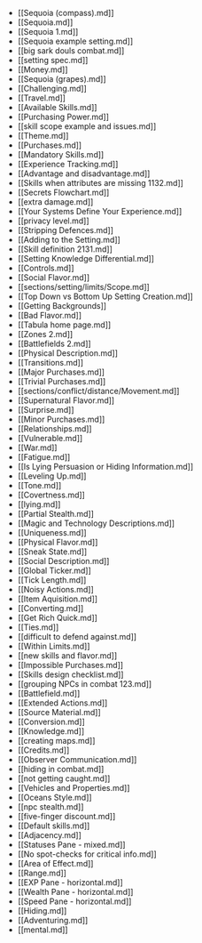 - [[Sequoia (compass).md]]
- [[Sequoia.md]]
- [[Sequoia 1.md]]
- [[Sequoia example setting.md]]
- [[big sark douls combat.md]]
- [[setting spec.md]]
- [[Money.md]]
- [[Sequoia (grapes).md]]
- [[Challenging.md]]
- [[Travel.md]]
- [[Available Skills.md]]
- [[Purchasing Power.md]]
- [[skill scope example and issues.md]]
- [[Theme.md]]
- [[Purchases.md]]
- [[Mandatory Skills.md]]
- [[Experience Tracking.md]]
- [[Advantage and disadvantage.md]]
- [[Skills when attributes are missing 1132.md]]
- [[Secrets Flowchart.md]]
- [[extra damage.md]]
- [[Your Systems Define Your Experience.md]]
- [[privacy level.md]]
- [[Stripping Defences.md]]
- [[Adding to the Setting.md]]
- [[Skill definition 2131.md]]
- [[Setting Knowledge Differential.md]]
- [[Controls.md]]
- [[Social Flavor.md]]
- [[sections/setting/limits/Scope.md]]
- [[Top Down vs Bottom Up Setting Creation.md]]
- [[Getting Backgrounds]]
- [[Bad Flavor.md]]
- [[Tabula home page.md]]
- [[Zones 2.md]]
- [[Battlefields 2.md]]
- [[Physical Description.md]]
- [[Transitions.md]]
- [[Major Purchases.md]]
- [[Trivial Purchases.md]]
- [[sections/conflict/distance/Movement.md]]
- [[Supernatural Flavor.md]]
- [[Surprise.md]]
- [[Minor Purchases.md]]
- [[Relationships.md]]
- [[Vulnerable.md]]
- [[War.md]]
- [[Fatigue.md]]
- [[Is Lying Persuasion or Hiding Information.md]]
- [[Leveling Up.md]]
- [[Tone.md]]
- [[Covertness.md]]
- [[lying.md]]
- [[Partial Stealth.md]]
- [[Magic and Technology Descriptions.md]]
- [[Uniqueness.md]]
- [[Physical Flavor.md]]
- [[Sneak State.md]]
- [[Social Description.md]]
- [[Global Ticker.md]]
- [[Tick Length.md]]
- [[Noisy Actions.md]]
- [[Item Aquisition.md]]
- [[Converting.md]]
- [[Get Rich Quick.md]]
- [[Ties.md]]
- [[difficult to defend against.md]]
- [[Within Limits.md]]
- [[new skills and flavor.md]]
- [[Impossible Purchases.md]]
- [[Skills design checklist.md]]
- [[grouping NPCs in combat 123.md]]
- [[Battlefield.md]]
- [[Extended Actions.md]]
- [[Source Material.md]]
- [[Conversion.md]]
- [[Knowledge.md]]
- [[creating maps.md]]
- [[Credits.md]]
- [[Observer Communication.md]]
- [[hiding in combat.md]]
- [[not getting caught.md]]
- [[Vehicles and Properties.md]]
- [[Oceans Style.md]]
- [[npc stealth.md]]
- [[five-finger discount.md]]
- [[Default skills.md]]
- [[Adjacency.md]]
- [[Statuses Pane - mixed.md]]
- [[No spot-checks for critical info.md]]
- [[Area of Effect.md]]
- [[Range.md]]
- [[EXP Pane - horizontal.md]]
- [[Wealth Pane - horizontal.md]]
- [[Speed Pane - horizontal.md]]
- [[Hiding.md]]
- [[Adventuring.md]]
- [[mental.md]]
